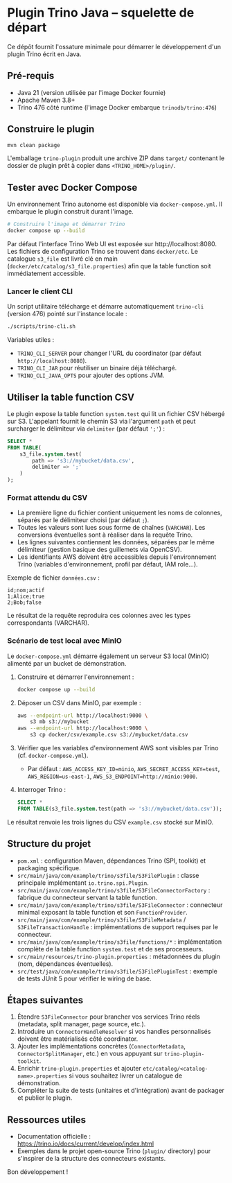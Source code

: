 # Plugin Trino Java – squelette de départ

Ce dépôt fournit l'ossature minimale pour démarrer le développement d'un plugin Trino écrit en Java.

## Pré-requis

- Java 21 (version utilisée par l'image Docker fournie)
- Apache Maven 3.8+
- Trino 476 côté runtime (l'image Docker embarque `trinodb/trino:476`)

## Construire le plugin

```bash
mvn clean package
```

L'emballage `trino-plugin` produit une archive ZIP dans `target/` contenant le dossier de plugin prêt à copier dans `<TRINO_HOME>/plugin/`.

## Tester avec Docker Compose

Un environnement Trino autonome est disponible via `docker-compose.yml`. Il embarque le plugin construit durant l'image.

```bash
# Construire l'image et démarrer Trino
docker compose up --build
```

Par défaut l'interface Trino Web UI est exposée sur http://localhost:8080. Les fichiers de configuration Trino se trouvent dans `docker/etc`. Le catalogue `s3_file` est livré clé en main (`docker/etc/catalog/s3_file.properties`) afin que la table function soit immédiatement accessible.

### Lancer le client CLI

Un script utilitaire télécharge et démarre automatiquement `trino-cli` (version 476) pointé sur l'instance locale :

```bash
./scripts/trino-cli.sh
```

Variables utiles :
- `TRINO_CLI_SERVER` pour changer l'URL du coordinator (par défaut `http://localhost:8080`).
- `TRINO_CLI_JAR` pour réutiliser un binaire déjà téléchargé.
- `TRINO_CLI_JAVA_OPTS` pour ajouter des options JVM.

## Utiliser la table function CSV

Le plugin expose la table function `system.test` qui lit un fichier CSV hébergé sur S3. L'appelant fournit le chemin S3 via l'argument `path` et peut surcharger le délimiteur via `delimiter` (par défaut `';'`) :

```sql
SELECT *
FROM TABLE(
    s3_file.system.test(
        path => 's3://mybucket/data.csv',
        delimiter => ';'
    )
);
```

### Format attendu du CSV

- La première ligne du fichier contient uniquement les noms de colonnes, séparés par le délimiteur choisi (par défaut `;`).
- Toutes les valeurs sont lues sous forme de chaînes (`VARCHAR`). Les conversions éventuelles sont à réaliser dans la requête Trino.
- Les lignes suivantes contiennent les données, séparées par le même délimiteur (gestion basique des guillemets via OpenCSV).
- Les identifiants AWS doivent être accessibles depuis l'environnement Trino (variables d'environnement, profil par défaut, IAM role…).

Exemple de fichier `données.csv` :

```
id;nom;actif
1;Alice;true
2;Bob;false
```

Le résultat de la requête reproduira ces colonnes avec les types correspondants (VARCHAR).

### Scénario de test local avec MinIO

Le `docker-compose.yml` démarre également un serveur S3 local (MinIO) alimenté par un bucket de démonstration.

1. Construire et démarrer l'environnement :
   ```bash
   docker compose up --build
   ```
2. Déposer un CSV dans MinIO, par exemple :
   ```bash
   aws --endpoint-url http://localhost:9000 \
       s3 mb s3://mybucket
   aws --endpoint-url http://localhost:9000 \
       s3 cp docker/csv/example.csv s3://mybucket/data.csv
   ```

3. Vérifier que les variables d'environnement AWS sont visibles par Trino (cf. `docker-compose.yml`).
   - Par défaut : `AWS_ACCESS_KEY_ID=minio`, `AWS_SECRET_ACCESS_KEY=test`, `AWS_REGION=us-east-1`, `AWS_S3_ENDPOINT=http://minio:9000`.
4. Interroger Trino :
   ```sql
   SELECT *
   FROM TABLE(s3_file.system.test(path => 's3://mybucket/data.csv'));
   ```

Le résultat renvoie les trois lignes du CSV `example.csv` stocké sur MinIO.
## Structure du projet

- `pom.xml` : configuration Maven, dépendances Trino (SPI, toolkit) et packaging spécifique.
- `src/main/java/com/example/trino/s3file/S3FilePlugin` : classe principale implémentant `io.trino.spi.Plugin`.
- `src/main/java/com/example/trino/s3file/S3FileConnectorFactory` : fabrique du connecteur servant la table function.
- `src/main/java/com/example/trino/s3file/S3FileConnector` : connecteur minimal exposant la table function et son `FunctionProvider`.
- `src/main/java/com/example/trino/s3file/S3FileMetadata` / `S3FileTransactionHandle` : implémentations de support requises par le connecteur.
- `src/main/java/com/example/trino/s3file/functions/*` : implémentation complète de la table function `system.test` et de ses processeurs.
- `src/main/resources/trino-plugin.properties` : métadonnées du plugin (nom, dépendances éventuelles).
- `src/test/java/com/example/trino/s3file/S3FilePluginTest` : exemple de tests JUnit 5 pour vérifier le wiring de base.

## Étapes suivantes

1. Étendre `S3FileConnector` pour brancher vos services Trino réels (metadata, split manager, page source, etc.).
2. Introduire un `ConnectorHandleResolver` si vos handles personnalisés doivent être matérialisés côté coordinator.
3. Ajouter les implémentations concrètes (`ConnectorMetadata`, `ConnectorSplitManager`, etc.) en vous appuyant sur `trino-plugin-toolkit`.
4. Enrichir `trino-plugin.properties` et ajouter `etc/catalog/<catalog-name>.properties` si vous souhaitez livrer un catalogue de démonstration.
5. Compléter la suite de tests (unitaires et d'intégration) avant de packager et publier le plugin.

## Ressources utiles

- Documentation officielle : https://trino.io/docs/current/develop/index.html
- Exemples dans le projet open-source Trino (`plugin/` directory) pour s'inspirer de la structure des connecteurs existants.

Bon développement !
